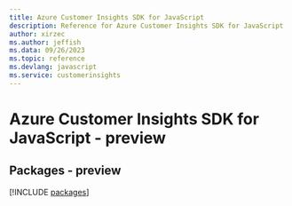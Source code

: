 ```yaml
---
title: Azure Customer Insights SDK for JavaScript
description: Reference for Azure Customer Insights SDK for JavaScript
author: xirzec
ms.author: jeffish
ms.data: 09/26/2023
ms.topic: reference
ms.devlang: javascript
ms.service: customerinsights
---
```

# Azure Customer Insights SDK for JavaScript - preview
## Packages - preview
[!INCLUDE [packages](customer-insights-index.md)]